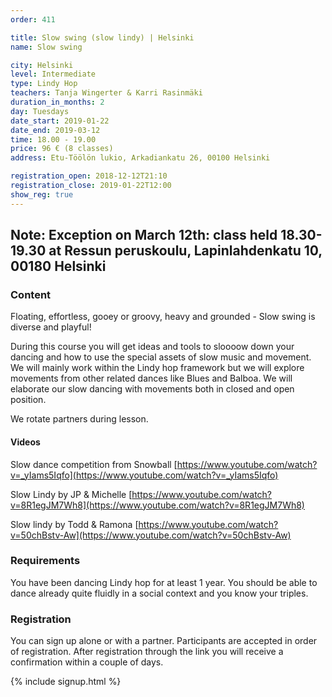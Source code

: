 ```yaml
---
order: 411

title: Slow swing (slow lindy) | Helsinki
name: Slow swing

city: Helsinki
level: Intermediate
type: Lindy Hop
teachers: Tanja Wingerter & Karri Rasinmäki
duration_in_months: 2
day: Tuesdays
date_start: 2019-01-22
date_end: 2019-03-12
time: 18.00 - 19.00
price: 96 € (8 classes)
address: Etu-Töölön lukio, Arkadiankatu 26, 00100 Helsinki

registration_open: 2018-12-12T21:10
registration_close: 2019-01-22T12:00
show_reg: true
---
```

**Note:** Exception on March 12th: class held 18.30-19.30 at Ressun peruskoulu, Lapinlahdenkatu 10, 00180 Helsinki
---

### Content
Floating, effortless, gooey or groovy, heavy and grounded - Slow swing is diverse and playful!

During this course you will get ideas and tools to sloooow down your dancing and how to use the special assets of slow music and movement. We will mainly work within the Lindy hop framework but we will explore movements from other related dances like Blues and Balboa. We will elaborate our slow dancing with movements both in closed and open position.

We rotate partners during lesson.

#### Videos

Slow dance competition from Snowball
[https://www.youtube.com/watch?v=_yIams5Iqfo](https://www.youtube.com/watch?v=_yIams5Iqfo) 

Slow Lindy by JP & Michelle
[https://www.youtube.com/watch?v=8R1egJM7Wh8](https://www.youtube.com/watch?v=8R1egJM7Wh8)

Slow lindy by Todd & Ramona
[https://www.youtube.com/watch?v=50chBstv-Aw](https://www.youtube.com/watch?v=50chBstv-Aw)


### Requirements
You have been dancing Lindy hop for at least 1 year. You should be able to dance already quite fluidly in a social context and you know your triples. 

### Registration
You can sign up alone or with a partner. Participants are accepted in order of registration. After registration through the link you will receive a confirmation within a couple of days.

{% include signup.html %}
